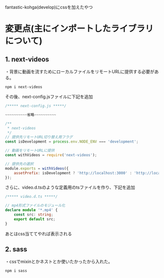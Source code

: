 fantastic-kohga(develop)にcssを加えたやつ

# 変更点(主にインポートしたライブラリについて)

## 1. next-videos
・背景に動画を流すためにローカルファイルをリモートURLに提供する必要がある。
```linux
npm i next-videos
```
その後、next-config.jsファイルに下記を追加
```js
/***** next-config.js *****/

~~~~~~~~~~省略~~~~~~~~~~

/**
 * next-videos
 */
// 提供先リモートURL切り替え用フラグ
const isDevelopment = process.env.NODE_ENV === 'development';

// 動画をリモートURLに提供
const withVideos = require('next-videos');

// 提供先の選択
module.exports = withVideos({
	assetPrefix: isDevelopment ? 'http://localhost:3000' : 'http://localhost',
});
```
さらに、video.d.tsのような定義用のtsファイルを作り、下記を追加
```ts
/***** video.d.ts *****/

// mp4形式ファイルのモジュール化
declare module '*.mp4' {
	const src: string;
	export default src;
}
```
あとはcss当ててやれば表示される<br>

## 2. sass
・cssでmixinとかネストとか使いたかったから入れた。
```linux
npm i sass
```
